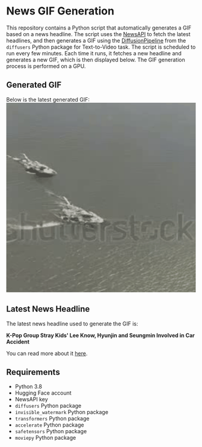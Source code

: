 # News GIF Generation
This repository contains a Python script that automatically generates a GIF based on a news headline. The script uses the [NewsAPI](https://newsapi.org/) to fetch the latest headlines, and then generates a GIF using the [DiffusionPipeline](https://github.com/huggingface/diffusers) from the `diffusers` Python package for Text-to-Video task.
The script is scheduled to run every few minutes. Each time it runs, it fetches a new headline and generates a new GIF, which is then displayed below. The GIF generation process is performed on a GPU.

## Generated GIF
Below is the latest generated GIF:
![Generated GIF](output.gif?raw=true&v=1695384837)

## Latest News Headline
The latest news headline used to generate the GIF is:

**K-Pop Group Stray Kids' Lee Know, Hyunjin and Seungmin Involved in Car Accident**

You can read more about it [here](https://www.eonline.com/news/1386054/k-pop-group-stray-kids-lee-know-hyunjin-and-seungmin-involved-in-car-accident).

## Requirements
- Python 3.8
- Hugging Face account
- NewsAPI key
- `diffusers` Python package
- `invisible_watermark` Python package
- `transformers` Python package
- `accelerate` Python package
- `safetensors` Python package
- `moviepy` Python package
